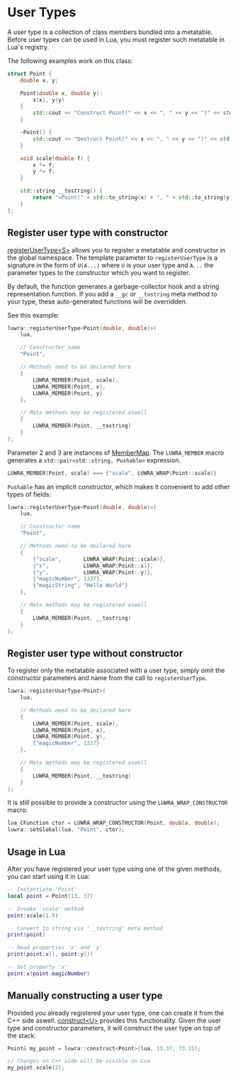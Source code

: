 # User Types
A user type is a collection of class members bundled into a metatable. Before user types can be used
in Lua, you must register such metatable in Lua's registry.

The following examples work on this class:

```c++
struct Point {
    double x, y;

    Point(double x, double y):
        x(x), y(y)
    {
        std::cout << "Construct Point(" << x << ", " << y << ")" << std::endl;
    }

    ~Point() {
        std::cout << "Destruct Point(" << x << ", " << y << ")" << std::endl;
    }

    void scale(double f) {
        x *= f;
        y *= f;
    }

    std::string __tostring() {
        return "<Point(" + std::to_string(x) + ", " + std::to_string(y) + ")>";
    }
};
```

## Register user type with constructor
[registerUserType&lt;S&gt;](/reference/namespaceluwra.html#aae6f45ae03c3bd91321ea19f794cae18) allows
you to register a metatable and constructor in the global namespace. The template parameter to
`registerUserType` is a signature in the form of `U(A...)` where `U` is your user type and `A...`
the parameter types to the constructor which you want to register.

By default, the function generates a garbage-collector hook and a string representation function.
If you add a `__gc` or `__tostring` meta method to your type, these auto-generated functions will be
overridden.

See this example:

```c++
luwra::registerUserType<Point(double, double)>(
    lua,

    // Constructor name
    "Point",

    // Methods need to be declared here
    {
        LUWRA_MEMBER(Point, scale),
        LUWRA_MEMBER(Point, x),
        LUWRA_MEMBER(Point, y)
    },

    // Meta methods may be registered aswell
    {
        LUWRA_MEMBER(Point, __tostring)
    }
);
```

Parameter 2 and 3 are instances of
[MemberMap](/reference/namespaceluwra.html#a3fbba1f4a5025647470d5942ededa5aa). The `LUWRA_MEMBER`
macro generates a `std::pair<std::string, Pushable>` expression.

```c++
LUWRA_MEMBER(Point, scale) === {"scale", LUWRA_WRAP(Point::scale)}
```

`Pushable` has an implicit constructor, which makes it convenient to add other types of fields:

```c++
luwra::registerUserType<Point(double, double)>(
    lua,

    // Constructor name
    "Point",

    // Methods need to be declared here
    {
        {"scale",       LUWRA_WRAP(Point::scale)},
        {"x",           LUWRA_WRAP(Point::x)},
        {"y",           LUWRA_WRAP(Point::y)},
        {"magicNumber", 1337},
        {"magicString", "Hello World"}
    },

    // Meta methods may be registered aswell
    {
        LUWRA_MEMBER(Point, __tostring)
    }
);
```

## Register user type without constructor
To register only the metatable associated with a user type, simply omit the constructor parameters
and name from the call to `registerUserType`.

```c++
luwra::registerUserType<Point>(
    lua,

    // Methods need to be declared here
    {
        LUWRA_MEMBER(Point, scale),
        LUWRA_MEMBER(Point, x),
        LUWRA_MEMBER(Point, y),
        {"magicNumber", 1337}
    },

    // Meta methods may be registered aswell
    {
        LUWRA_MEMBER(Point, __tostring)
    }
);
```

It is still possible to provide a constructor using the `LUWRA_WRAP_CONSTRUCTOR` macro:

```c++
lua_CFunction ctor = LUWRA_WRAP_CONSTRUCTOR(Point, double, double);
luwra::setGlobal(lua, "Point", ctor);
```

## Usage in Lua
After you have registered your user type using one of the given methods, you can start using it in
Lua:

```lua
-- Instantiate 'Point'
local point = Point(13, 37)

-- Invoke 'scale' method
point:scale(1.5)

-- Convert to string via '__tostring' meta method
print(point)

-- Read properties 'x' and 'y'
print(point:x(), point:y())

-- Set property 'x'
point:x(point.magicNumber)
```

## Manually constructing a user type
Provided you already registered your user type, one can create it from the C++ side aswell.
[construct&lt;U&gt;](/reference/namespaceluwra.html#af079dcca8e67d88e5cfdc7e8872cf5d7) provides this
functionality. Given the user type and constructor parameters, it will construct the user type on
top of the stack:

```c++
Point& my_point = luwra::construct<Point>(lua, 13.37, 73.31);

// Changes on C++ side will be visible in Lua
my_point.scale(2);
```
